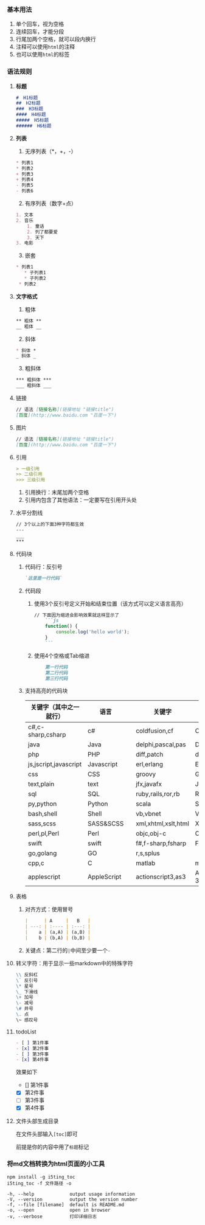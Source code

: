 <!--
 * @Date: 2020-08-11 19:58:22
 * @LastEditors: Lq
 * @LastEditTime: 2022-08-09 20:15:54
 * @FilePath: \learnningNotes\markdown\note.md
-->
### 基本用法
1. 单个回车，视为空格
2. 连续回车，才能分段
3. 行尾加两个空格，就可以段内换行
4. 注释可以使用`html`的注释
5. 也可以使用`html`的标签

### 语法规则
1. **标题**
    ```md
    #　H1标题
    ##　H2标题
    ###　H3标题
    ####　H4标题
    #####　H5标题
    ######　H6标题
    ```
2. **列表**
     1. 无序列表（*，+，-）
      ```md
      * 列表1
      * 列表2
      + 列表3
      + 列表4
      - 列表5
      - 列表6
      ```
     2. 有序列表（数字+点）
      ```md
      1. 文本
      2. 音乐
          1. 童话
          2. 列了都要爱
          3. 天下
      3. 电影
      ```
     3. 嵌套
      ```md
      * 列表1
         * 子列表1
         * 子列表2
       * 列表2
      ```
3. **文字格式**
   1. 粗体
    ```md
    ** 粗体 **
    __ 粗体 __
    ```
   2. 斜体
    ```md
    * 斜体 *
    _ 斜体 _ 
    ```
   3. 粗斜体
    ```md
    *** 粗斜体 ***
    ___ 粗斜体 ___
    ```

4. 链接
    ```md
    // 语法 [链接名称](链接地址 "链接title")
    [百度](http://www.baidu.com "百度一下")
    ```

5. 图片
    ```md
    // 语法 [链接名称](链接地址 "链接title")
    [百度](http://www.baidu.com "百度一下")
    ```

6. 引用
    ```md
    > 一级引用
    >> 二级引用
    >>> 三级引用
    ```
    1. 引用换行：末尾加两个空格
    2. 引用内包含了其他语法：一定要写在引用开头处
    
7. 水平分割线
    ```md
    // 3个以上的下面3种字符都生效
    ---
    ___
    ***
    ```

8. 代码块
    1. 代码行：反引号
        ```md
        `这里是一行代码`
        ```
    2. 代码段
        1. 使用3个反引号定义开始和结束位置（该方式可以定义语言高亮）
            ```md
            // 下面因为缩进会影响效果就这样显示了
                ```js
                function() {
                    console.log('hello world');
                }
                ```
            ```
        2. 使用4个空格或Tab缩进
            ```md
                第一行代码
                第二行代码
                第三行代码
            ```
            
    3. 支持高亮的代码块  
   
        | 关键字（其中之一就行） | 语言        |     | 关键字              | 语言             |
        | ---------------------- | ----------- | --- | ------------------- | ---------------- |
        | c#,c-sharp,csharp      | c#          |     | coldfusion,cf       | ColdFusion       |
        | java                   | Java        |     | delphi,pascal,pas   | Delphi           |
        | php                    | PHP         |     | diff,patch          | diff&patch       |
        | js,jscript,javascript  | Javascript  |     | erl,erlang          | Erlang           |
        | css                    | CSS         |     | groovy              | Groovy           |
        | text,plain             | text        |     | jfx,javafx          | JavaFX           |
        | sql                    | SQL         |     | ruby,rails,ror,rb   | Ruby             |
        | py,python              | Python      |     | scala               | Scala            |
        | bash,shell             | Shell       |     | vb,vbnet            | Visual Basic     |
        | sass,scss              | SASS&SCSS   |     | xml,xhtml,xslt,html | XML              |
        | perl,pl,Perl           | Perl        |     | objc,obj-c          | Objective C      |
        | swift                  | swift       |     | f#,f-sharp,fsharp   | F#               |
        | go,golang              | GO          |     | r,s,splus           |
        | cpp,c                  | C           |     | matlab              | matlab           |
        | applescript            | AppleScript |     | actionscript3,as3   | ActionScript 3.0 |


9.  表格
    1. 对齐方式：使用冒号
        ```md
        |      | A     |   B   |
        | ---: | :---- | :---: |
        |    a | (a,A) | (a,B) |
        |    b | (b,A) | (b,B) |
        ```
    2. 关键点：第二行的`|`中间至少要一个`-`

10. 转义字符：用于显示一些markdown中的特殊字符
    ```md
    \\ 反斜杠
    \` 反引号
    \* 星号
    \_ 下滑线
    \+ 加号
    \- 减号
    \# 井号
    \. 点
    \~ 感叹号
    ```

11. todoList

    ```md
    - [ ] 第1件事
    - [x] 第2件事
    - [ ] 第3件事
    - [x] 第4件事
    ```

    效果如下

    - [] 第1件事
    - [x] 第2件事
    - [ ] 第3件事
    - [x] 第4件事

12. 文件头部生成目录

    在文件头部输入`[toc]`即可

    前提是你的内容中用了`标题`标记



### 将md文档转换为html页面的小工具

```shell
npm install -g i5ting_toc
i5ting_toc -f 文件路径 -o
```

```shell
-h, --help             output usage information
-V, --version          output the version number
-f, --file [filename]  default is README.md
-o, --open             open in browser
-v, --verbose          打印详细日志
```